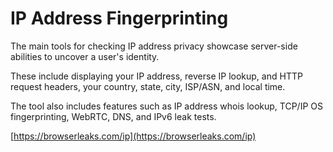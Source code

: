 # IP Address Fingerprinting

The main tools for checking IP address privacy showcase server-side abilities to uncover a user's identity.

These include displaying your IP address, reverse IP lookup, and HTTP request headers, your country, state, city, ISP/ASN, and local time.

The tool also includes features such as IP address whois lookup, TCP/IP OS fingerprinting, WebRTC, DNS, and IPv6 leak tests.

[https://browserleaks.com/ip](https://browserleaks.com/ip)

